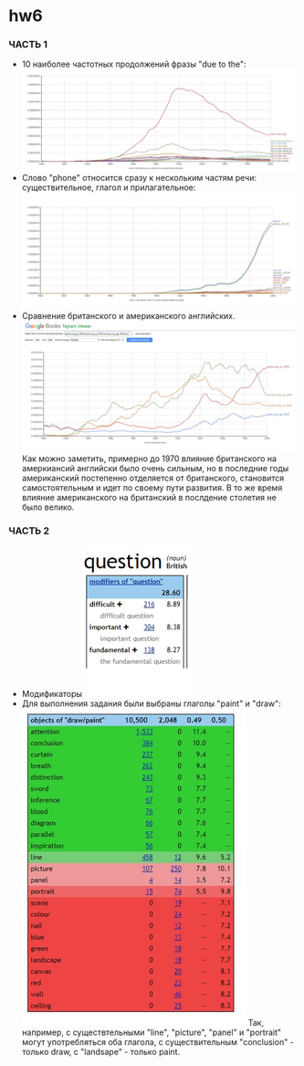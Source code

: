 # hw6
### ЧАСТЬ 1
* 10 наиболее частотных продолжений фразы "due to the":
![imgp0043](https://github.com/zulyamuz/hw6/blob/master/%D0%91%D0%B5%D0%B7%D1%8B%D0%BC%D1%8F%D0%BD%D0%BD%D1%8B%D0%B9.jpg)
* Слово "phone" относится сразу к нескольким частям речи: существительное, глагол и прилагательное:
![imgp0043](https://github.com/zulyamuz/hw6/blob/master/%D0%91%D0%B5%D0%B7%D1%8B%D0%BC%D1%8F%D0%BD%D0%BD%D1%8B%D0%B91.jpg)
* Сравнение британского и американского английских.
![imgp0043](https://github.com/zulyamuz/hw6/blob/master/%D0%91%D0%B5%D0%B7%D1%8B%D0%BC%D1%8F%D0%BD%D0%BD%D1%8B%D0%B92.jpg)
Как можно заметить, примерно до 1970  влияние британского на амеркиансий английски было очень сильным, но в последние годы американский постепенно отделяется от британского, становится самостоятельным и идет по своему пути развития. В то же время влияние американского на британский в послдение столетия не было велико. 
### ЧАСТЬ 2
* Модификаторы
![imgp0043](https://github.com/zulyamuz/hw6/blob/master/%D0%BA%D0%B2%D0%B5%D1%88%D0%BD.jpg)
* Для выполнения задания были выбраны глаголы "paint" и "draw":
![imgp0043](https://github.com/zulyamuz/hw6/blob/master/%D0%BA%D0%B2%D0%B5%D1%88%D0%BD%D1%82%D1%83.jpg) 
Так, например, с существтельными "line", "picture", "panel" и "portrait" могут употребляться оба глагола, с существительным "conclusion" - только draw, с "landsape" -  только paint.  
